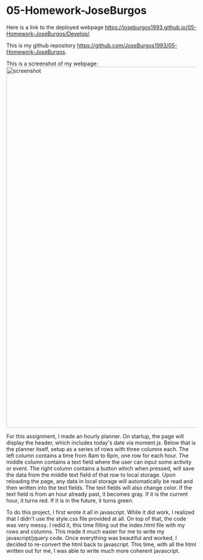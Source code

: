 # 05-Homework-JoseBurgos

Here is a link to the deployed webpage https://joseburgos1993.github.io/05-Homework-JoseBurgos/Develop/.

This is my github repository https://github.com/JoseBurgos1993/05-Homework-JoseBurgos.

This is a screenshot of my webpage: <img width="955" alt="screenshot" src="https://user-images.githubusercontent.com/57579330/85183274-21601580-b259-11ea-8a6f-5d21af09ec38.png">


For this assignment, I made an hourly planner. On startup, the page will display the header, which includes today's date via moment.js. Below that is the planner itself, setup as a series of rows with three columns each.
The left column contains a time from 8am to 6pm, one row for each hour. The middle column contains a text field where the user can input some activity or event. The right column contains a button which when pressed, will save the data from the middle text field of that row to local storage. Upon reloading the page, any data in local storage will automatically be read and then written into the text fields. The text fields will also change color. If the text field is from an hour already past, it becomes gray. If it is the current hour, it turns red. If it is in the future, it turns green.

To do this project, I first wrote it all in javascript. While it did work, I realized that I didn't use the style.css file provided at all. On top of that, the code was very messy. I redid it, this time filling out the index.html file with my rows and columns. This made it much easier for me to write my javascript/jquery code. Once everything was beautiful and worked, I decided to re-convert the html back to javascript. This time, with all the html written out for me, I was able to write much more coherent javascript.